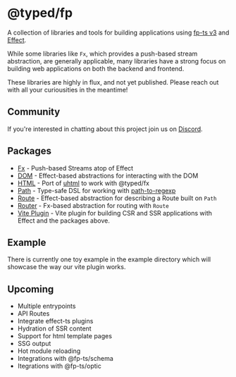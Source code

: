 # @typed/fp

A collection of libraries and tools for building applications using [fp-ts v3](https://github.com/fp-ts) and [Effect](https://github.com/Effect-TS).

While some libraries like `Fx`, which provides a push-based stream abstraction, are generally applicable, many libraries have a strong focus
on building web applications on both the backend and frontend. 

These libraries are highly in flux, and not yet published. Please reach out with all your curiousities in the meantime!

## Community

If you're interested in chatting about this project join us on [Discord](https://discord.gg/kpPHEvkaAv).

## Packages

- [Fx](./packages/fx) - Push-based Streams atop of Effect
- [DOM](./packages/dom) - Effect-based abstractions for interacting with the DOM
- [HTML](./packages/html) - Port of [uhtml](https://github.com/webreflection/uhtml) to work with @typed/fx
- [Path](./packages/path) - Type-safe DSL for working with [path-to-regexp](https://github.com/pillarjs/path-to-regexp)
- [Route](./packages/route) - Effect-based abstraction for describing a Route built on `Path`
- [Router](./packages/router) - Fx-based abstraction for routing with `Route`
- [Vite Plugin](./packages/vite-plugin) - Vite plugin for building CSR and SSR applications with Effect and the packages above.

## Example

There is currently one toy example in the example directory which will showcase the way our vite plugin works.

## Upcoming

- Multiple entrypoints
- API Routes
- Integrate effect-ts plugins
- Hydration of SSR content
- Support for html template pages
- SSG output
- Hot module reloading
- Integrations with @fp-ts/schema
- Itegrations with @fp-ts/optic
